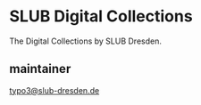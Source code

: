 # SLUB Digital Collections

The Digital Collections by SLUB Dresden.

## maintainer
typo3@slub-dresden.de
